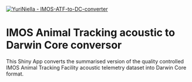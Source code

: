 [![YuriNiella - IMOS-ATF-to-DC-converter](https://img.shields.io/static/v1?label=YuriNiella&message=IMOS-ATF-to-DC-converter&color=blue&logo=github)](https://github.com/YuriNiella/IMOS-ATF-to-DC-converter)

# IMOS Animal Tracking acoustic to Darwin Core conversor

This Shiny App converts the summarised version of the quality controlled IMOS 
Animal Tracking Facility acoustic telemetry dataset into Darwin Core format. 